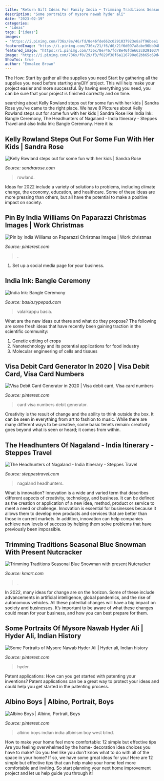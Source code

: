 ```yaml
---
title: "Return Gift Ideas For Family India ~ Trimming Traditions Seasonal Blue Snowman With Present Nutcracker"
description: "Some portraits of mysore nawab hyder ali"
date: "2023-02-19"
categories:
- "ideas"
tags: ["ideas"]
images:
- "https://i.pinimg.com/736x/8e/46/fd/8e46fde662c0291037923e8a7f96bee1.jpg"
featuredImage: "https://i.pinimg.com/736x/21/f6/d0/21f6d097a8abe96bb94b4ebf0795dcce.jpg"
featured_image: "https://i.pinimg.com/736x/8e/46/fd/8e46fde662c0291037923e8a7f96bee1.jpg"
image: "https://i.pinimg.com/736x/f0/29/f3/f029f38f6a116790e62bb65c69d4d84e--west-bengal-september-.jpg"
ShowToc: true
author: "Emmalee Brown"
---
```



The How: Start by gather all the supplies you need
Start by gathering all the supplies you need before starting anyDIY project. This will help make your project easier and more successful. By having everything you need, you can be sure that your project is finished correctly and on time.

	

		
searching about Kelly Rowland steps out for some fun with her kids | Sandra Rose you've came to the right place. We have 8 Pictures about Kelly Rowland steps out for some fun with her kids | Sandra Rose like India Ink: Bangle Ceremony, The Headhunters of Nagaland - India Itinerary - Steppes Travel and also India Ink: Bangle Ceremony. Here it is:
		
    
## Kelly Rowland Steps Out For Some Fun With Her Kids | Sandra Rose

<img loading=lazy src="http://sandrarose.com/wp-content/uploads/2020/03/Kelly-Rowland-Titan-BG.jpg" onerror="this.onerror=null;this.src='https://tse1.mm.bing.net/th?id=OIP.x46fqXS1_M5hUi6Ah9bz3QHaLH&amp;pid=15.1';" alt="Kelly Rowland steps out for some fun with her kids | Sandra Rose">

_Source: sandrarose.com_

>rowland. 

	

Ideas for 2022 include a variety of solutions to problems, including climate change, the economy, education, and healthcare. Some of these ideas are more pressing than others, but all have the potential to make a positive impact on society.

    
## Pin By India Williams On Paparazzi Christmas Images | Work Christmas

<img loading=lazy src="https://i.pinimg.com/736x/78/0e/0a/780e0a6887bbeaa1015911d1bf9f1485--elf-names-christmas-images.jpg" onerror="this.onerror=null;this.src='https://tse4.mm.bing.net/th?id=OIP.nkSjGI3B6lvjNGsbdeys2gHaHT&amp;pid=15.1';" alt="Pin by India Williams on Paparazzi Christmas Images | Work christmas">

_Source: pinterest.com_

>. 

	

1. Set up a social media page for your business.

    
## India Ink: Bangle Ceremony

<img loading=lazy src="https://basia.typepad.com/.a/6a0105369f72c0970c0112790047c528a4-600wi" onerror="this.onerror=null;this.src='https://tse1.mm.bing.net/th?id=OIP.VP4ELQwiDNhjE3V0uQ457wAAAA&amp;pid=15.1';" alt="India Ink: Bangle Ceremony">

_Source: basia.typepad.com_

>valaikappu basia. 

	

What are the new ideas out there and what do they propose?
The following are some fresh ideas that have recently been gaining traction in the scientific community: 
1. Genetic editing of crops
2. Nanotechnology and its potential applications for food industry
3. Molecular engineering of cells and tissues 

    
## Visa Debit Card Generator In 2020 | Visa Debit Card, Visa Card Numbers

<img loading=lazy src="https://i.pinimg.com/736x/8e/46/fd/8e46fde662c0291037923e8a7f96bee1.jpg" onerror="this.onerror=null;this.src='https://tse2.mm.bing.net/th?id=OIP.MzlQ8NZRhT4n2nBX8kJNCgHaFj&amp;pid=15.1';" alt="Visa Debit Card Generator in 2020 | Visa debit card, Visa card numbers">

_Source: pinterest.com_

>card visa numbers debit generator. 

	

Creativity is the result of change and the ability to think outside the box. It can be seen in everything from art to fashion to music. While there are many different ways to be creative, some basic tenets remain: creativity goes beyond what is seen or heard; it comes from within.

    
## The Headhunters Of Nagaland - India Itinerary - Steppes Travel

<img loading=lazy src="https://www.steppestravel.com/us/app/uploads/2019/07/hornbill-festival-kohima-nagaland-india_1.jpg" onerror="this.onerror=null;this.src='https://tse4.mm.bing.net/th?id=OIP.KbVKVGovaLAjYSsBuvExMwHaEK&amp;pid=15.1';" alt="The Headhunters of Nagaland - India Itinerary - Steppes Travel">

_Source: steppestravel.com_

>nagaland headhunters. 

	

What is innovation?
Innovation is a wide and varied term that describes different aspects of creativity, technology, and business. It can be defined as the creation or application of a new idea, method, product or service to meet a need or challenge. Innovation is essential for businesses because it allows them to develop new products and services that are better than those in current markets. In addition, innovation can help companies achieve new levels of success by helping them solve problems that have previously been impossible.

    
## Trimming Traditions Seasonal Blue Snowman With Present Nutcracker

<img loading=lazy src="https://c.shld.net/rpx/i/s/i/spin/10133090/prod_2307818512??hei=64&amp;wid=64&amp;qlt=50" onerror="this.onerror=null;this.src='https://tse3.mm.bing.net/th?id=OIP.VXHH82mwbUyxvntb1zoThQHaHa&amp;pid=15.1';" alt="Trimming Traditions Seasonal Blue Snowman with present Nutcracker">

_Source: kmart.com_

>. 

	

In 2022, many ideas for change are on the horizon. Some of these include advancements in artificial intelligence, global pandemics, and the rise of autonomous vehicles. All these potential changes will have a big impact on society and businesses. It’s important to be aware of what these changes could mean for your business, and how you can best prepare for them.

    
## Some Portraits Of Mysore Nawab Hyder Ali | Hyder Ali, Indian History

<img loading=lazy src="https://i.pinimg.com/736x/21/f6/d0/21f6d097a8abe96bb94b4ebf0795dcce.jpg" onerror="this.onerror=null;this.src='https://tse4.mm.bing.net/th?id=OIP.MEtin-CaVYz40SzDAPw39wAAAA&amp;pid=15.1';" alt="Some Portraits of Mysore Nawab Hyder Ali | Hyder ali, Indian history">

_Source: pinterest.com_

>hyder. 

	

Patent applications: How can you get started with patenting your inventions?
Patent applications can be a great way to protect your ideas and could help you get started in the patenting process.

    
## Albino Boys | Albino, Portrait, Boys

<img loading=lazy src="https://i.pinimg.com/736x/f0/29/f3/f029f38f6a116790e62bb65c69d4d84e--west-bengal-september-.jpg" onerror="this.onerror=null;this.src='https://tse4.mm.bing.net/th?id=OIP.xz22WKUwdz4uEoIOvAQJGAHaJ3&amp;pid=15.1';" alt="Albino Boys | Albino, Portrait, Boys">

_Source: pinterest.com_

>albino boys indian india albinism boy west blind. 

	

How to make your home feel more comfortable: 12 simple but effective tips
Are you feeling overwhelmed by the home- decoration idea choices you have to make? Do you feel like you don’t know what to do with all of the space in your home? If so, we have some great ideas for you! Here are 12 simple but effective tips that can help make your home feel more comfortable and inviting. So start planning your next home improvement project and let us help guide you through it!

